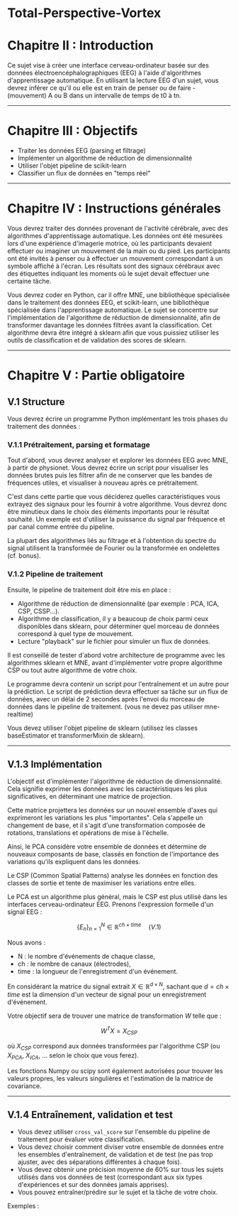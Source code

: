 # Total-Perspective-Vortex

# Chapitre II : Introduction

Ce sujet vise à créer une interface cerveau-ordinateur basée sur des données électroencéphalographiques (EEG) à l'aide d'algorithmes d'apprentissage automatique. En utilisant la lecture EEG d'un sujet, vous devrez inférer ce qu'il ou elle est en train de penser ou de faire - (mouvement) A ou B dans un intervalle de temps de t0 à tn.

---

# Chapitre III : Objectifs

- Traiter les données EEG (parsing et filtrage)
- Implémenter un algorithme de réduction de dimensionnalité
- Utiliser l'objet pipeline de scikit-learn
- Classifier un flux de données en "temps réel"

---

# Chapitre IV : Instructions générales

Vous devrez traiter des données provenant de l'activité cérébrale, avec des algorithmes d'apprentissage automatique. Les données ont été mesurées lors d'une expérience d'imagerie motrice, où les participants devaient effectuer ou imaginer un mouvement de la main ou du pied. Les participants ont été invités à penser ou à effectuer un mouvement correspondant à un symbole affiché à l'écran. Les résultats sont des signaux cérébraux avec des étiquettes indiquant les moments où le sujet devait effectuer une certaine tâche.

Vous devrez coder en Python, car il offre MNE, une bibliothèque spécialisée dans le traitement des données EEG, et scikit-learn, une bibliothèque spécialisée dans l'apprentissage automatique. Le sujet se concentre sur l'implémentation de l'algorithme de réduction de dimensionnalité, afin de transformer davantage les données filtrées avant la classification. Cet algorithme devra être intégré à sklearn afin que vous puissiez utiliser les outils de classification et de validation des scores de sklearn.

---

# Chapitre V : Partie obligatoire

## V.1 Structure

Vous devrez écrire un programme Python implémentant les trois phases du traitement des données :

### V.1.1 Prétraitement, parsing et formatage

Tout d'abord, vous devrez analyser et explorer les données EEG avec MNE, à partir de physionet. Vous devrez écrire un script pour visualiser les données brutes puis les filtrer afin de ne conserver que les bandes de fréquences utiles, et visualiser à nouveau après ce prétraitement. 

C'est dans cette partie que vous déciderez quelles caractéristiques vous extrayez des signaux pour les fournir à votre algorithme. Vous devrez donc être minutieux dans le choix des éléments importants pour le résultat souhaité. Un exemple est d'utiliser la puissance du signal par fréquence et par canal comme entrée du pipeline.

La plupart des algorithmes liés au filtrage et à l'obtention du spectre du signal utilisent la transformée de Fourier ou la transformée en ondelettes (cf. bonus).

### V.1.2 Pipeline de traitement

Ensuite, le pipeline de traitement doit être mis en place :
- Algorithme de réduction de dimensionnalité (par exemple : PCA, ICA, CSP, CSSP...).
- Algorithme de classification, il y a beaucoup de choix parmi ceux disponibles dans sklearn, pour déterminer quel morceau de données correspond à quel type de mouvement.
- Lecture "playback" sur le fichier pour simuler un flux de données.

Il est conseillé de tester d'abord votre architecture de programme avec les algorithmes sklearn et MNE, avant d'implémenter votre propre algorithme CSP ou tout autre algorithme de votre choix.

Le programme devra contenir un script pour l'entraînement et un autre pour la prédiction. Le script de prédiction devra effectuer sa tâche sur un flux de données, avec un délai de 2 secondes après l'envoi du morceau de données dans le pipeline de traitement. (vous ne devez pas utiliser mne-realtime)

Vous devez utiliser l'objet pipeline de sklearn (utilisez les classes baseEstimator et transformerMixin de sklearn).

---

## V.1.3 Implémentation

L'objectif est d'implémenter l'algorithme de réduction de dimensionnalité. Cela signifie exprimer les données avec les caractéristiques les plus significatives, en déterminant une matrice de projection. 

Cette matrice projettera les données sur un nouvel ensemble d'axes qui exprimeront les variations les plus "importantes". Cela s'appelle un changement de base, et il s'agit d'une transformation composée de rotations, translations et opérations de mise à l'échelle.

Ainsi, le PCA considère votre ensemble de données et détermine de nouveaux composants de base, classés en fonction de l'importance des variations qu'ils expliquent dans les données.

Le CSP (Common Spatial Patterns) analyse les données en fonction des classes de sortie et tente de maximiser les variations entre elles.

Le PCA est un algorithme plus général, mais le CSP est plus utilisé dans les interfaces cerveau-ordinateur EEG. Prenons l'expression formelle d'un signal EEG :

$$
\{E_n\}_{n=1}^{N} \in \mathbb{R}^{ch \times time} \quad (V.1)
$$

Nous avons :
- N : le nombre d'événements de chaque classe,
- ch : le nombre de canaux (électrodes),
- time : la longueur de l'enregistrement d'un événement.

En considérant la matrice du signal extrait $X \in \mathbb{R}^{d \times N}$, sachant que $d = ch \times time$ est la dimension d'un vecteur de signal pour un enregistrement d'événement.

Votre objectif sera de trouver une matrice de transformation $W$ telle que :

$$
W^T X = X_{CSP}
$$

où $X_{CSP}$ correspond aux données transformées par l'algorithme CSP (ou $X_{PCA}$, $X_{ICA}$, ... selon le choix que vous ferez).

Les fonctions Numpy ou scipy sont également autorisées pour trouver les valeurs propres, les valeurs singulières et l'estimation de la matrice de covariance.

---

## V.1.4 Entraînement, validation et test

- Vous devez utiliser `cross_val_score` sur l'ensemble du pipeline de traitement pour évaluer votre classification.
- Vous devez choisir comment diviser votre ensemble de données entre les ensembles d'entraînement, de validation et de test (ne pas trop ajuster, avec des séparations différentes à chaque fois).
- Vous devez obtenir une précision moyenne de 60% sur tous les sujets utilisés dans vos données de test (correspondant aux six types d'expériences et sur des données jamais apprises).
- Vous pouvez entraîner/prédire sur le sujet et la tâche de votre choix.

Exemples :

